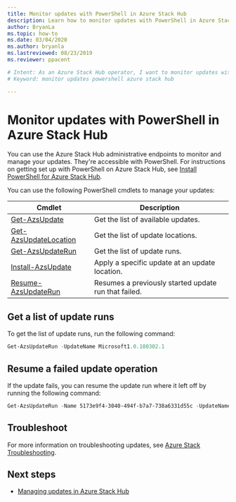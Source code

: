 ```yaml
---
title: Monitor updates with PowerShell in Azure Stack Hub
description: Learn how to monitor updates with PowerShell in Azure Stack Hub.
author: BryanLa
ms.topic: how-to
ms.date: 03/04/2020
ms.author: bryanla
ms.lastreviewed: 08/23/2019
ms.reviewer: ppacent

# Intent: As an Azure Stack Hub operator, I want to monitor updates with PowerShell so I can monitor and manage all my updates.
# Keyword: monitor updates powershell azure stack hub

---
```


# Monitor updates with PowerShell in Azure Stack Hub

You can use the Azure Stack Hub administrative endpoints to monitor and manage your updates. They're accessible with PowerShell. For instructions on getting set up with PowerShell on Azure Stack Hub, see [Install PowerShell for Azure Stack Hub](powershell-install-az-module.md).

You can use the following PowerShell cmdlets to manage your updates:

| Cmdlet | Description |
|------------------------------------------------------|-------------|
| [Get-AzsUpdate](/powershell/module/azs.update.admin/get-azsupdate) | Get the list of available updates. |
| [Get-AzsUpdateLocation](/powershell/module/azs.update.admin/get-azsupdatelocation)| Get the list of update locations. |
| [Get-AzsUpdateRun](/powershell/module/azs.update.admin/get-azsupdaterun) | Get the list of update runs.  |
| [Install-AzsUpdate](/powershell/module/azs.update.admin/install-azsupdate) | Apply a specific update at an update location. |
| [Resume-AzsUpdateRun](/powershell/module/azs.update.admin/resume-azsupdaterun) | Resumes a previously started update run that failed. |

## Get a list of update runs

To get the list of update runs, run the following command:

```powershell
Get-AzsUpdateRun -UpdateName Microsoft1.0.180302.1
```

## Resume a failed update operation

If the update fails, you can resume the update run where it left off by running the following command:

```powershell
Get-AzsUpdateRun -Name 5173e9f4-3040-494f-b7a7-738a6331d55c -UpdateName Microsoft1.0.180305.1 | Resume-AzsUpdateRun
```

## Troubleshoot

For more information on troubleshooting updates, see [Azure Stack Troubleshooting](azure-stack-troubleshooting.md).

## Next steps

- [Managing updates in Azure Stack Hub](./azure-stack-updates.md)
